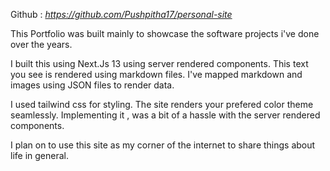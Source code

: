 Github : *https://github.com/Pushpitha17/personal-site*

This Portfolio was built mainly to showcase the software projects i've done over the years. 

I built this using Next.Js 13 using server rendered components. This text you see is rendered using markdown files. I've mapped markdown and images using JSON files to render data. 

I used tailwind css for styling. The site renders your prefered color theme seamlessly. Implementing it , was a bit of a hassle with the server rendered components. 

I plan on to use this site as my corner of the internet to share things about life in general. 